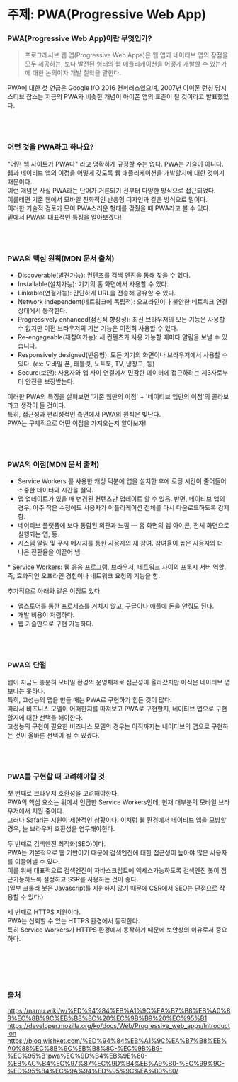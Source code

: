 
# 주제: PWA(Progressive Web App)
### PWA(Progressive Web App)이란 무엇인가?
> 프로그레시브 웹 앱(Progressive Web Apps)은 웹 앱과 네이티브 앱의 장점을 모두 제공하는, 보다 발전된 형태의 웹 애플리케이션을 어떻게 개발할 수 있는가에 대한 논의이자 개발 철학을 말한다.  

PWA에 대한 첫 언급은 Google I/O 2016 컨퍼러스였으며, 2007년 아이폰 런칭 당시 스티브 잡스는 지금의 PWA와 비슷한 개념이 아이폰 앱의 표준이 될 것이라고 발표했었다.  


<br>
<br>

### 어떤 것을 PWA라고 하나요?
"어떤 웹 사이트가 PWA다" 라고 명확하게 규정할 수는 없다. PWA는 기술이 아니다.  
웹과 네이티브 앱의 이점을 어떻게 갖도록 웹 애플리케이션을 개발할지에 대한 것이기 때문이다.  
이런 개념은 사실 PWA라는 단어가 거론되기 전부터 다양한 방식으로 접근되었다.  
이를테면 기존 웹에서 모바일 친화적인 반응형 디자인과 같은 방식으로 말이다.  
이러한 기술적 검토가 모여 PWA스러운 형태를 갖췄을 때 PWA라고 볼 수 있다.  
밑에서 PWA의 대표적인 특징을 알아보겠다!  

<br>
<br>

### PWA의 핵심 원칙(MDN 문서 출처)
- Discoverable(발견가능): 컨텐츠를 검색 엔진을 통해 찾을 수 있다.
- Installable(설치가능): 기기의 홈 화면에서 사용할 수 있다.
- Linkable(연결가능): 간단하게 URL을 전송해 공유할 수 있다.
- Network independent(네트워크에 독립적): 오프라인이나 불안한 네트워크 연결상태에서 동작한다.
- Progressively enhanced(점진적 향상성): 최신 브라우저의 모든 기능은 사용할 수 없지만 이전 브라우저의 기본 기능은 여전히 사용할 수 있다.
- Re-engageable(재참여가능): 새 컨텐츠가 사용 가능할 때마다 알림을 보낼 수 있습니다.
- Responsively designed(반응형): 모든 기기의 화면이나 브라우저에서 사용할 수 있다. (ex: 모바일 폰, 태블릿, 노트북, TV, 냉장고, 등)
- Secure(보안): 사용자와 앱 사이 연결에서 민감한 데이터에 접근하려는 제3자로부터 안전을 보장받는다.

이러한 PWA의 특징을 살펴보면 '기존 웹만의 이점' + '네이티브 앱만의 이점'의 콜라보라고 생각이 들 것이다.  
특히, 접근성과 편리성적인 측면에서 PWA의 원칙은 빛난다.  
PWA는 구체적으로 어떤 이점을 가져오는지 알아보자!   

<br>
<br>

### PWA의 이점(MDN 문서 출처)
- Service Workers 를 사용한 캐싱 덕분에 앱을 설치한 후에 로딩 시간이 줄어들어 소중한 데이터와 시간을 절약.
- 앱 업데이트가 있을 때 변경된 컨텐츠만 업데이트 할 수 있음. 반면, 네이티브 앱의 경우, 아주 작은 수정에도 사용자가 어플리케이션 전체를 다시 다운로드하도록 강제함.
- 네이티브 플랫폼에 보다 통합된 외관과 느낌 — 홈 화면의 앱 아이콘, 전체 화면으로 실행되는 앱, 등.
- 시스템 알림 및 푸시 메시지를 통한 사용자의 재 참여. 참여율이 높은 사용자와 더 나은 전환율을 이끌어 냄.

\* Service Workers: 웹 응용 프로그램, 브라우저, 네트워크 사이의 프록시 서버 역할. 즉, 효과적인 오프라인 경험이나 네트워크 요청의 기능을 함.  

추가적으로 아래와 같은 이점도 있다.  
- 앱스토어를 통한 프로세스를 거치지 않고, 구글이나 애플에 돈을 안줘도 된다.
- 개발 비용이 저렴하다.
- 웹 기술만으로 구현 가능하다.

<br>
<br>

### PWA의 단점
웹이 지금도 충분히 모바일 환경의 운영체제로 접근성이 올라갔지만 아직은 네이티브 앱보다는 못하다.  
특히, 고성능의 앱을 만들 때는 PWA로 구현하기 힘든 것이 많다.  
따라서 비즈니스 모델이 어떠한지를 따져보고 PWA로 구현할지, 네이티브 앱으로 구현할지에 대한 선택을 해야한다.  
고성능의 구현이 필요한 비즈니스 모델의 경우는 아직까지는 네이티브의 앱으로 구현하는 것이 올바른 선택이 될 수 있겠다.  

<br>
<br>

### PWA를 구현할 때 고려해야할 것
첫 번째로 브라우저 호환성을 고려해야한다.  
PWA의 핵심 요소는 위에서 언급한 Service Workers인데, 현재 대부분의 모바일 브라우저에서 지원 중이다.  
그러나 Safari는 지원이 제한적인 상황이다. 이처럼 웹 환경에서 네이티브 앱을 모방할 경우, 늘 브라우저 호환성을 염두해야한다.  

두 번째로 검색엔진 최적화(SEO)이다.  
PWA는 기본적으로 웹 기반이기 때문에 검색엔진에 대한 접근성이 높아야 많은 사용자를 이끌어낼 수 있다.  
이를 위해 대표적으로 검색엔진이 자바스크립트에 액세스가능하도록 검색엔진 봇이 접근가능하도록 설정하고 SSR를 사용하는 것이 좋다.  
(일부 크롤러 봇은 Javascript를 지원하지 않기 때문에 CSR에서 SEO는 단점으로 작용할 수 있다.)  

세 번째로 HTTPS 지원이다.  
PWA는 신뢰할 수 있는 HTTPS 환경에서 동작한다.  
특히 Service Workers가 HTTPS 환경에서 동작하기 때문에 보안상의 이유로서 중요하다.  




<br>
<br>
<br>
<br>

### 출처
https://namu.wiki/w/%ED%94%84%EB%A1%9C%EA%B7%B8%EB%A0%88%EC%8B%9C%EB%B8%8C%20%EC%9B%B9%20%EC%95%B1  
https://developer.mozilla.org/ko/docs/Web/Progressive_web_apps/Introduction  
https://blog.wishket.com/%ED%94%84%EB%A1%9C%EA%B7%B8%EB%A0%88%EC%8B%9C%EB%B8%8C-%EC%9B%B9-%EC%95%B1pwa%EC%9D%B4%EB%9E%80-%EB%AC%B4%EC%97%87%EC%9D%B4%EB%A9%B0-%EC%99%9C-%ED%95%84%EC%9A%94%ED%95%9C%EA%B0%80/  

